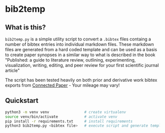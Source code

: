 # bib2temp

## What is this?

`bib2temp.py` is a simple utility script to convert a `.bibtex` files containg
a number of bibtex entries into individual markdown files. These markdown files
are generated from a hard coded template and can be used as a basis to create
paper synopses in a similar way to what is described in the book "Published: a 
guide to literature review, outlining, experimenting, visualization, writing, 
editing, and peer review for your first scientific journal article"

The script has been tested heavily on both prior and derivative work bibtex exports 
from [Connected Paper](https://www.connectedpapers.com/) - Your mileage may vary!

## Quickstart
```bash
python3 -m venv venv                # create virtualenv
source venv/bin/activate            # activate venv
pip install -r requirements.txt     # install requirements
python3 bib2temp.py <bibtex file>   # execute script and generate templates
```